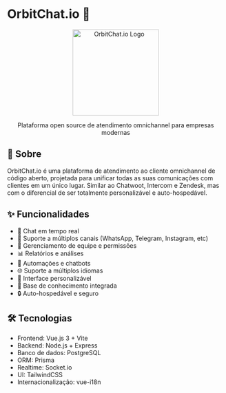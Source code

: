 # OrbitChat.io 💬

<p align="center">
  <img src="public/logo.png" alt="OrbitChat.io Logo" width="200"/>
</p>

<p align="center">
  Plataforma open source de atendimento omnichannel para empresas modernas
</p>

## 🚀 Sobre

OrbitChat.io é uma plataforma de atendimento ao cliente omnichannel de código aberto, projetada para unificar todas as suas comunicações com clientes em um único lugar. Similar ao Chatwoot, Intercom e Zendesk, mas com o diferencial de ser totalmente personalizável e auto-hospedável.

## ✨ Funcionalidades

- 💬 Chat em tempo real
- 📱 Suporte a múltiplos canais (WhatsApp, Telegram, Instagram, etc)
- 👥 Gerenciamento de equipe e permissões
- 📊 Relatórios e análises
- 🔄 Automações e chatbots
- 🌐 Suporte a múltiplos idiomas
- 🎨 Interface personalizável
- 📝 Base de conhecimento integrada
- 🔒 Auto-hospedável e seguro

## 🛠️ Tecnologias

- Frontend: Vue.js 3 + Vite
- Backend: Node.js + Express
- Banco de dados: PostgreSQL
- ORM: Prisma
- Realtime: Socket.io
- UI: TailwindCSS
- Internacionalização: vue-i18n

